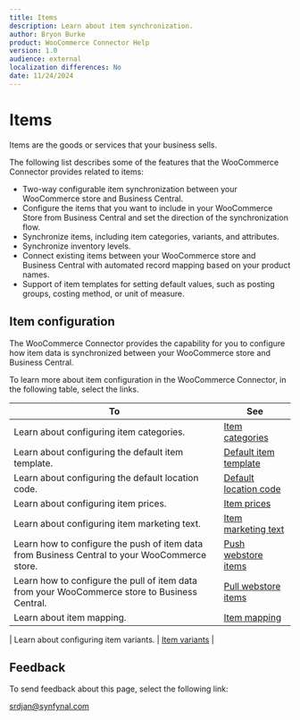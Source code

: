 ```yaml
---
title: Items
description: Learn about item synchronization.
author: Bryon Burke
product: WooCommerce Connector Help
version: 1.0
audience: external
localization differences: No
date: 11/24/2024
---
```


<!-- markdownlint-disable MD006 MD007 MD009 MD024 MD025 MD033 -->
<!--// cspell:ignore  markdownlint allowfullscreen keyframes webstore -->

# Items

Items are the goods or services that your business sells.

The following list describes some of the features that the WooCommerce Connector provides related to items:

- Two-way configurable item synchronization between your WooCommerce store and Business Central. 
- Configure the items that you want to include in your WooCommerce Store from Business Central and set the direction of the synchronization flow.
- Synchronize items, including item categories, variants, and attributes.
- Synchronize inventory levels.
- Connect existing items between your WooCommerce store and Business Central with automated record mapping based on your product names.
- Support of item templates for setting default values, such as posting groups, costing method, or unit of measure.

## Item configuration

The WooCommerce Connector provides the capability for you to configure how item data is synchronized between your WooCommerce store and Business Central.

To learn more about item configuration in the WooCommerce Connector, in the following table, select the links.

| To | See |
|---|---|
| Learn about configuring item categories. | [Item categories](item-categories.md) |
| Learn about configuring the default item template. | [Default item template](default-item-template.md) |
| Learn about configuring the default location code. | [Default location code](default-location-code.md) |
| Learn about configuring item prices. | [Item prices](item-prices.md) |
| Learn about configuring item marketing text. | [Item marketing text](item-marketing-text.md) |
| Learn how to configure the push of item data from Business Central to your WooCommerce store. | [Push webstore items](push-webstore-items.md) |
| Learn how to configure the pull of item data from your WooCommerce store to Business Central. | [Pull webstore items](pull-webstore-items.md) |
| Learn about item mapping. | [Item mapping](item-mapping.md) |

| Learn about configuring item variants. | [Item variants](item-variants.md) |

## Feedback

To send feedback about this page, select the following link:

[srdjan@synfynal.com](mailto:srdjan@synfynal.com?subject=Documentation%20Feedback%20Product%20Docs:%20items)
